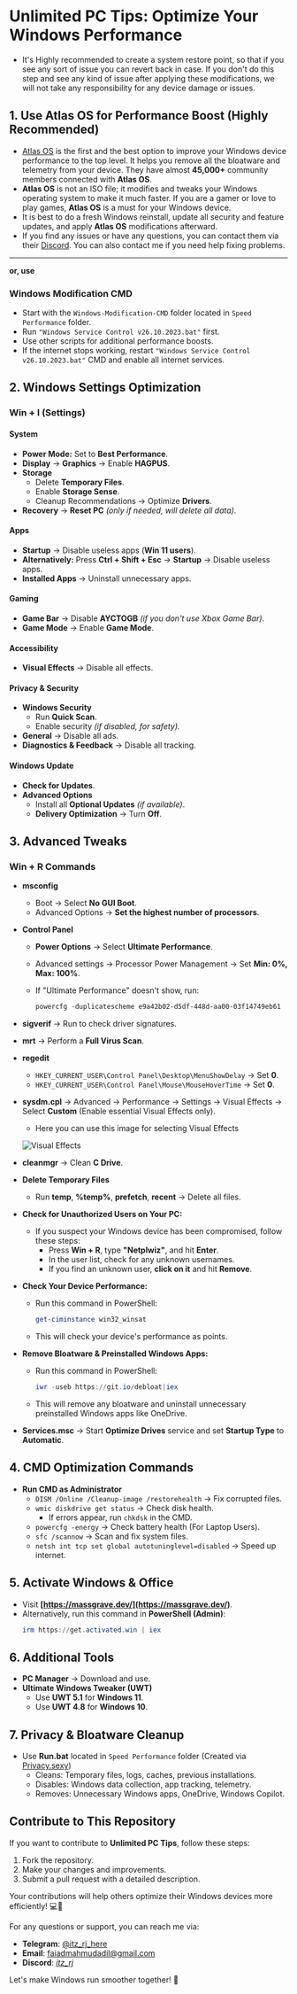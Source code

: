 # **Unlimited PC Tips: Optimize Your Windows Performance**

- It's Highly recommended to create a system restore point, so that if you see any sort of issue you can revert back in case. If you don't do this step and see any kind of issue after applying these modifications, we will not take any responsibility for any device damage or issues.

## **1. Use Atlas OS for Performance Boost (Highly Recommended)**

- [Atlas OS](https://atlasos.net/) is the first and the best option to improve your Windows device performance to the top level. It helps you remove all the bloatware and telemetry from your device. They have almost **45,000+** community members connected with **Atlas OS**.
- **Atlas OS** is not an ISO file; it modifies and tweaks your Windows operating system to make it much faster. If you are a gamer or love to play games, **Atlas OS** is a must for your Windows device.
- It is best to do a fresh Windows reinstall, update all security and feature updates, and apply **Atlas OS** modifications afterward.
- If you find any issues or have any questions, you can contact them via their [Discord](https://discord.atlasos.net/). You can also contact me if you need help fixing problems.

---

**or, use**

### **Windows Modification CMD**

-   Start with the `Windows-Modification-CMD` folder located in `Speed Performance` folder.
-   Run `"Windows Service Control v26.10.2023.bat"` first.
-   Use other scripts for additional performance boosts.
-   If the internet stops working, restart `"Windows Service Control v26.10.2023.bat"` CMD and enable all internet services.

## **2. Windows Settings Optimization**

### **Win + I (Settings)**

#### **System**

-   **Power Mode:** Set to **Best Performance**.
-   **Display** → **Graphics** → Enable **HAGPUS**.
-   **Storage**
    -   Delete **Temporary Files**.
    -   Enable **Storage Sense**.
    -   Cleanup Recommendations → Optimize **Drivers**.
-   **Recovery** → **Reset PC** _(only if needed, will delete all data)._

#### **Apps**

-   **Startup** → Disable useless apps (**Win 11 users**).
-   **Alternatively:** Press **Ctrl + Shift + Esc** → **Startup** → Disable useless apps.
-   **Installed Apps** → Uninstall unnecessary apps.

#### **Gaming**

-   **Game Bar** → Disable **AYCTOGB** _(if you don't use Xbox Game Bar)_.
-   **Game Mode** → Enable **Game Mode**.

#### **Accessibility**

-   **Visual Effects** → Disable all effects.

#### **Privacy & Security**

-   **Windows Security**
    -   Run **Quick Scan**.
    -   Enable security _(if disabled, for safety)._
-   **General** → Disable all ads.
-   **Diagnostics & Feedback** → Disable all tracking.

#### **Windows Update**

-   **Check for Updates**.
-   **Advanced Options**
    -   Install all **Optional Updates** _(if available)_.
    -   **Delivery Optimization** → Turn **Off**.

## **3. Advanced Tweaks**

### **Win + R Commands**

-   **msconfig**
    -   Boot → Select **No GUI Boot**.
    -   Advanced Options → **Set the highest number of processors**.
-   **Control Panel**
    -   **Power Options** → Select **Ultimate Performance**.
    -   Advanced settings → Processor Power Management → Set **Min: 0%, Max: 100%**.
    -   If "Ultimate Performance" doesn't show, run:
        
        ```powershell
        powercfg -duplicatescheme e9a42b02-d5df-448d-aa00-03f14749eb61  
        ```
        
-   **sigverif** → Run to check driver signatures.
-   **mrt** → Perform a **Full Virus Scan**.
-   **regedit**
    -   `HKEY_CURRENT_USER\Control Panel\Desktop\MenuShowDelay` → Set **0**.
    -   `HKEY_CURRENT_USER\Control Panel\Mouse\MouseHoverTime` → Set **0**.
-   **sysdm.cpl** → Advanced → Performance → Settings → Visual Effects → Select **Custom** (Enable essential Visual Effects only).
    - Here you can use this image for selecting Visual Effects

    ![Visual Effects](https://i.ibb.co.com/S4kg2dxv/ss.png)

-   **cleanmgr** → Clean **C Drive**.
-   **Delete Temporary Files**
    -   Run **temp**, **%temp%**, **prefetch**, **recent** → Delete all files.

-   **Check for Unauthorized Users on Your PC:**
    
    -   If you suspect your Windows device has been compromised, follow these steps:
        -   Press **Win + R**, type **"Netplwiz"**, and hit **Enter**.
        -   In the user list, check for any unknown usernames.
        -   If you find an unknown user, **click on it** and hit **Remove**.

-   **Check Your Device Performance:**
    
    -   Run this command in PowerShell:
        
        ```powershell
        get-ciminstance win32_winsat  
        ```
        
    -   This will check your device's performance as points.
-   **Remove Bloatware & Preinstalled Windows Apps:**
    
    -   Run this command in PowerShell:
        
        ```powershell
        iwr -useb https://git.io/debloat|iex  
        ```
        
    -   This will remove any bloatware and uninstall unnecessary preinstalled Windows apps like OneDrive.
-   **Services.msc** → Start **Optimize Drives** service and set **Startup Type** to **Automatic**.

## **4. CMD Optimization Commands**

-   **Run CMD as Administrator**
    -   `DISM /Online /Cleanup-image /restorehealth` → Fix corrupted files.
    -   `wmic diskdrive get status` → Check disk health.
        - If errors appear, run `chkdsk` in the CMD.
    -   `powercfg -energy` → Check battery health (For Laptop Users).
    -   `sfc /scannow` → Scan and fix system files.
    -   `netsh int tcp set global autotuninglevel=disabled` → Speed up internet.

## **5. Activate Windows & Office**

-   Visit **[https://massgrave.dev/](https://massgrave.dev/)**.
-   Alternatively, run this command in **PowerShell (Admin)**:
    ```powershell
    irm https://get.activated.win | iex  
    ```

## **6. Additional Tools**

-   **PC Manager** → Download and use.
-   **Ultimate Windows Tweaker (UWT)**
    -   Use **UWT 5.1** for **Windows 11**.
    -   Use **UWT 4.8** for **Windows 10**.

## **7. Privacy & Bloatware Cleanup**

-   Use **Run.bat** located in `Speed Performance` folder (Created via [Privacy.sexy](https://privacy.sexy/))
    -   Cleans: Temporary files, logs, caches, previous installations.
    -   Disables: Windows data collection, app tracking, telemetry.
    -   Removes: Unnecessary Windows apps, OneDrive, Windows Copilot.

## **Contribute to This Repository**

If you want to contribute to **Unlimited PC Tips**, follow these steps:

1. Fork the repository.
2. Make your changes and improvements.
3. Submit a pull request with a detailed description.

Your contributions will help others optimize their Windows devices more efficiently! 💻🚀

For any questions or support, you can reach me via:

- **Telegram**: [@itz_rj_here](https://t.me/itz_rj_here)
- **Email**: [faiadmahmudadil@gmail.com](mailto:faiadmahmudadil@gmail.com)
- **Discord**: [_itz_rj_](https://discordapp.com/users/722033282631467069)

Let's make Windows run smoother together! 🎯

